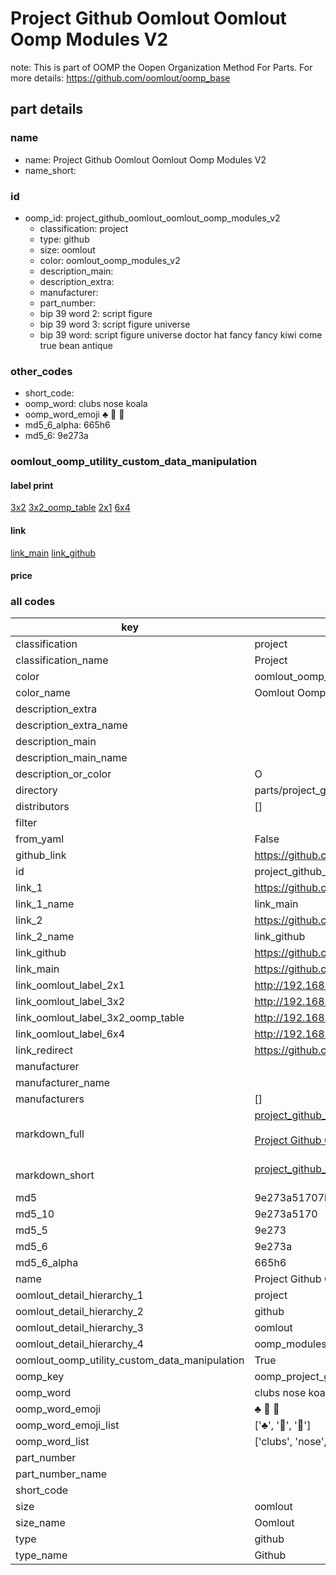 # Project Github Oomlout Oomlout Oomp Modules V2  

note: This is part of OOMP the Oopen Organization Method For Parts. For more details: https://github.com/oomlout/oomp_base

##  part details
  







### name
* name: Project Github Oomlout Oomlout Oomp Modules V2
* name_short: 
### id
* oomp_id: project_github_oomlout_oomlout_oomp_modules_v2
  * classification: project
  * type: github
  * size: oomlout
  * color: oomlout_oomp_modules_v2
  * description_main: 
  * description_extra: 
  * manufacturer: 
  * part_number: 
  * bip 39 word 2: script figure
  * bip 39 word 3: script figure universe
  * bip 39 word: script figure universe doctor hat fancy fancy kiwi come true bean antique

### other_codes
* short_code: 
* oomp_word: clubs nose koala
* oomp_word_emoji :clubs: :nose: :koala:
* md5_6_alpha: 665h6
* md5_6: 9e273a






### oomlout_oomp_utility_custom_data_manipulation
#### label print
[3x2](http://192.168.1.245:1112/?label=oomp%20665h6)
[3x2_oomp_table](http://192.168.1.108:1112/?label=oomp%20665h6)
[2x1](http://192.168.1.242:1112/?label=oomp%20665h6)
[6x4](http://192.168.1.55:1112/?label=oomp%20665h6)    

#### link

[link_main](https://github.com/oomlout/oomlout_oomp_version_1_messy/tree/main/parts/project_github_oomlout_oomlout_oomp_modules_v2) [link_github](https://github.com/oomlout/oomlout_oomp_version_1_messy/tree/main/parts/project_github_oomlout_oomlout_oomp_modules_v2)                             

#### price







### all codes 
| key | value |  
| --- | --- |  
| classification | project |  
| classification_name | Project |  
| color | oomlout_oomp_modules_v2 |  
| color_name | Oomlout Oomp Modules V2 |  
| description_extra |  |  
| description_extra_name |  |  
| description_main |  |  
| description_main_name |  |  
| description_or_color | O  |  
| directory | parts/project_github_oomlout_oomlout_oomp_modules_v2 |  
| distributors | [] |  
| filter |  |  
| from_yaml | False |  
| github_link | https://github.com/oomlout/oomlout_oomp_part_src/tree/main/parts/project_github_oomlout_oomlout_oomp_modules_v2 |  
| id | project_github_oomlout_oomlout_oomp_modules_v2 |  
| link_1 | https://github.com/oomlout/oomlout_oomp_version_1_messy/tree/main/parts/project_github_oomlout_oomlout_oomp_modules_v2 |  
| link_1_name | link_main |  
| link_2 | https://github.com/oomlout/oomlout_oomp_version_1_messy/tree/main/parts/project_github_oomlout_oomlout_oomp_modules_v2 |  
| link_2_name | link_github |  
| link_github | https://github.com/oomlout/oomlout_oomp_version_1_messy/tree/main/parts/project_github_oomlout_oomlout_oomp_modules_v2 |  
| link_main | https://github.com/oomlout/oomlout_oomp_version_1_messy/tree/main/parts/project_github_oomlout_oomlout_oomp_modules_v2 |  
| link_oomlout_label_2x1 | http://192.168.1.242:1112/?label=oomp%20665h6 |  
| link_oomlout_label_3x2 | http://192.168.1.245:1112/?label=oomp%20665h6 |  
| link_oomlout_label_3x2_oomp_table | http://192.168.1.108:1112/?label=oomp%20665h6 |  
| link_oomlout_label_6x4 | http://192.168.1.55:1112/?label=oomp%20665h6 |  
| link_redirect | https://github.com/oomlout/oomlout_oomp_version_1_messy/tree/main/parts/project_github_oomlout_oomlout_oomp_modules_v2 |  
| manufacturer |  |  
| manufacturer_name |  |  
| manufacturers | [] |  
| markdown_full | [project_github_oomlout_oomlout_oomp_modules_v2](none)<br>[](none)<br>[Project Github Oomlout Oomlout Oomp Modules V2](none)<br><br> |  
| markdown_short | [project_github_oomlout_oomlout_oomp_modules_v2](none)<br><br> |  
| md5 | 9e273a51707b6a5d4bb4c405db95860d |  
| md5_10 | 9e273a5170 |  
| md5_5 | 9e273 |  
| md5_6 | 9e273a |  
| md5_6_alpha | 665h6 |  
| name | Project Github Oomlout Oomlout Oomp Modules V2 |  
| oomlout_detail_hierarchy_1 | project |  
| oomlout_detail_hierarchy_2 | github |  
| oomlout_detail_hierarchy_3 | oomlout |  
| oomlout_detail_hierarchy_4 | oomp_modules_v2 |  
| oomlout_oomp_utility_custom_data_manipulation | True |  
| oomp_key | oomp_project_github_oomlout_oomlout_oomp_modules_v2 |  
| oomp_word | clubs nose koala |  
| oomp_word_emoji | :clubs: :nose: :koala: |  
| oomp_word_emoji_list | [':clubs:', ':nose:', ':koala:'] |  
| oomp_word_list | ['clubs', 'nose', 'koala'] |  
| part_number |  |  
| part_number_name |  |  
| short_code |  |  
| size | oomlout |  
| size_name | Oomlout |  
| type | github |  
| type_name | Github |  
